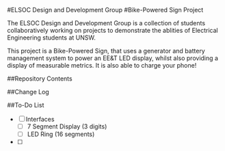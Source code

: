 #ELSOC Design and Development Group
#Bike-Powered Sign Project

The ELSOC Design and Development Group is a collection of students collaboratively working on projects to demonstrate the ablities of Electrical Engineering students at UNSW.

This project is a Bike-Powered Sign, that uses a generator and battery management system to power an EE&T LED display, whilst also providing a display of measurable metrics. It is also able to charge your phone!

##Repository Contents


##Change Log


##To-Do List
- [ ] Interfaces
	-[ ] 7 Segment Display (3 digits)
	-[ ] LED Ring (16 segments)
- [ ] 
